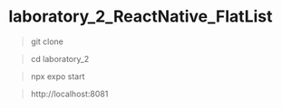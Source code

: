 # laboratory_2_ReactNative_FlatList

> git clone

> cd laboratory_2

> npx expo start

> http://localhost:8081
